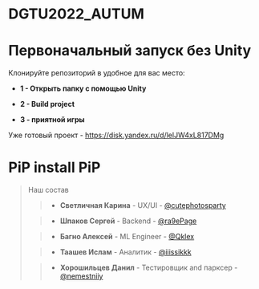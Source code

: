 # DGTU2022_AUTUM

# Первоначальный запуск без Unity 

Клонируйте репозиторий в удобное для вас место:

+ **1 - Открыть папку с помощью Unity**

+ **2 - Build project**

+ **3 - приятной игры**

Уже готовый проект - https://disk.yandex.ru/d/lelJW4xL817DMg

# PiP install PiP

>Наш состав
>> + **Светличная Карина** - UX/UI - [@cutephotosparty](https://t.me/cutephotosparty)
> 
>> + **Шпаков Сергей** - Backend - [@ra9ePage](https://t.me/ra9ePage)
> 
>> + **Багно Алексей** - ML Engineer - [@Qklex](https://t.me/Qklex)
> 
>> + **Таашев Ислам** - Аналитик - [@iiissikkk](https://t.me/iiissikkk)
> 
>> + **Хорошильцев Данил** - Тестировщик and парксер - [@nemestniiy](https://t.me/nemestniiy)
